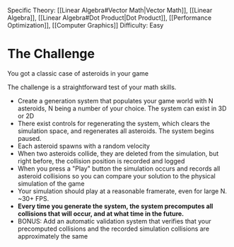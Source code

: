
Specific Theory: [[Linear Algebra#Vector Math|Vector Math]], [[Linear Algebra]], [[Linear Algebra#Dot Product|Dot Product]], [[Performance Optimization]], [[Computer Graphics]]
Difficulty: Easy

# The Challenge

You got a classic case of asteroids in your game

The challenge is a straightforward test of your math skills.

- Create a generation system that populates your game world with N asteroids, N being a number of your choice. The system can exist in 3D or 2D
- There exist controls for regenerating the system, which clears the simulation space, and regenerates all asteroids. The system begins paused. 
- Each asteroid spawns with a random velocity
- When two asteroids collide, they are deleted from the simulation, but right before, the collision position is recorded and logged
- When you press a "Play" button the simulation occurs and records all asteroid collisions so you can compare your solution to the physical simulation of the game
- Your simulation should play at a reasonable framerate, even for large N. ~30+ FPS.
- **Every time you generate the system, the system precomputes all collisions that will occur, and at what time in the future.**
- BONUS: Add an automatic validation system that verifies that your precomputed collisions and the recorded simulation collisions are approximately the same
